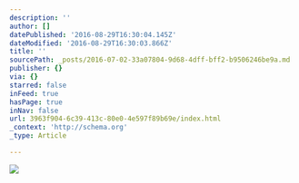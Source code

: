 ```yaml
---
description: ''
author: []
datePublished: '2016-08-29T16:30:04.145Z'
dateModified: '2016-08-29T16:30:03.866Z'
title: ''
sourcePath: _posts/2016-07-02-33a07804-9d68-4dff-bff2-b9506246be9a.md
publisher: {}
via: {}
starred: false
inFeed: true
hasPage: true
inNav: false
url: 3963f904-6c39-413c-80e0-4e597f89b69e/index.html
_context: 'http://schema.org'
_type: Article

---
```

![](https://the-grid-user-content.s3-us-west-2.amazonaws.com/94fd2e57-3083-4ebc-a861-7e7265595d0c.jpg)